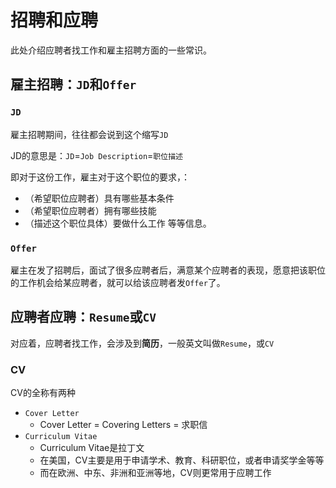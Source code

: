 # 招聘和应聘

此处介绍应聘者找工作和雇主招聘方面的一些常识。

## 雇主招聘：`JD`和`Offer`

### `JD`
雇主招聘期间，往往都会说到这个缩写`JD`

JD的意思是：`JD`=`Job Description`=`职位描述`

即对于这份工作，雇主对于这个职位的要求，：
* （希望职位应聘者）具有哪些基本条件
* （希望职位应聘者）拥有哪些技能
* （描述这个职位具体）要做什么工作
等等信息。

### `Offer`
雇主在发了招聘后，面试了很多应聘者后，满意某个应聘者的表现，愿意把该职位的工作机会给某应聘者，就可以给该应聘者发`Offer`了。

## 应聘者应聘：`Resume`或`CV`

对应着，应聘者找工作，会涉及到**简历**，一般英文叫做`Resume`，或`CV`

### CV
CV的全称有两种
* `Cover Letter`
  * Cover Letter =  Covering Letters = 求职信
* `Curriculum Vitae`
  * Curriculum Vitae是拉丁文
  * 在美国，CV主要是用于申请学术、教育、科研职位，或者申请奖学金等等
  * 而在欧洲、中东、非洲和亚洲等地，CV则更常用于应聘工作
